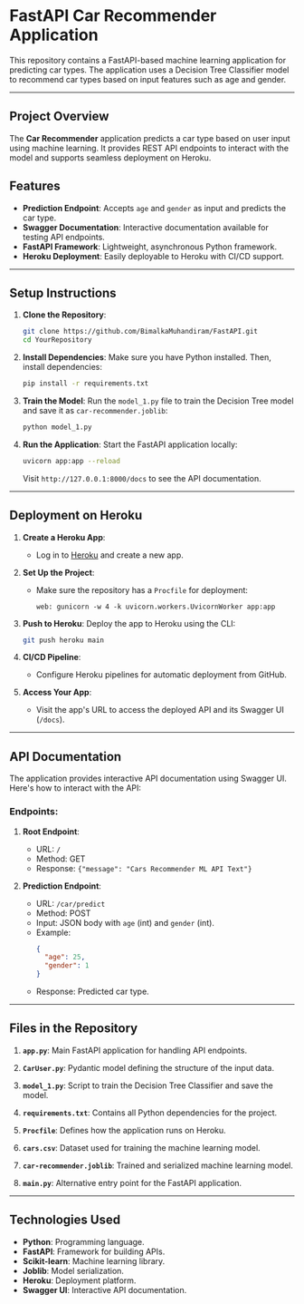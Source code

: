 
# FastAPI Car Recommender Application

This repository contains a FastAPI-based machine learning application for predicting car types. The application uses a Decision Tree Classifier model to recommend car types based on input features such as age and gender.

---

## Project Overview

The **Car Recommender** application predicts a car type based on user input using machine learning. It provides REST API endpoints to interact with the model and supports seamless deployment on Heroku.

## Features

- **Prediction Endpoint**: Accepts `age` and `gender` as input and predicts the car type.
- **Swagger Documentation**: Interactive documentation available for testing API endpoints.
- **FastAPI Framework**: Lightweight, asynchronous Python framework.
- **Heroku Deployment**: Easily deployable to Heroku with CI/CD support.

---

## Setup Instructions

1. **Clone the Repository**:
   ```bash
   git clone https://github.com/BimalkaMuhandiram/FastAPI.git
   cd YourRepository
   ```

2. **Install Dependencies**:
   Make sure you have Python installed. Then, install dependencies:
   ```bash
   pip install -r requirements.txt
   ```

3. **Train the Model**:
   Run the `model_1.py` file to train the Decision Tree model and save it as `car-recommender.joblib`:
   ```bash
   python model_1.py
   ```

4. **Run the Application**:
   Start the FastAPI application locally:
   ```bash
   uvicorn app:app --reload
   ```
   Visit `http://127.0.0.1:8000/docs` to see the API documentation.

---

## Deployment on Heroku

1. **Create a Heroku App**:
   - Log in to [Heroku](https://heroku.com) and create a new app.

2. **Set Up the Project**:
   - Make sure the repository has a `Procfile` for deployment:
     ```
     web: gunicorn -w 4 -k uvicorn.workers.UvicornWorker app:app
     ```

3. **Push to Heroku**:
   Deploy the app to Heroku using the CLI:
   ```bash
   git push heroku main
   ```

4. **CI/CD Pipeline**:
   - Configure Heroku pipelines for automatic deployment from GitHub.

5. **Access Your App**:
   - Visit the app's URL to access the deployed API and its Swagger UI (`/docs`).

---

## API Documentation

The application provides interactive API documentation using Swagger UI. Here's how to interact with the API:

### Endpoints:

1. **Root Endpoint**:
   - URL: `/`
   - Method: GET
   - Response: `{"message": "Cars Recommender ML API Text"}`

2. **Prediction Endpoint**:
   - URL: `/car/predict`
   - Method: POST
   - Input: JSON body with `age` (int) and `gender` (int).
   - Example:
     ```json
     {
       "age": 25,
       "gender": 1
     }
     ```
   - Response: Predicted car type.

---

## Files in the Repository

1. **`app.py`**:
   Main FastAPI application for handling API endpoints.

2. **`CarUser.py`**:
   Pydantic model defining the structure of the input data.

3. **`model_1.py`**:
   Script to train the Decision Tree Classifier and save the model.

4. **`requirements.txt`**:
   Contains all Python dependencies for the project.

5. **`Procfile`**:
   Defines how the application runs on Heroku.

6. **`cars.csv`**:
   Dataset used for training the machine learning model.

7. **`car-recommender.joblib`**:
   Trained and serialized machine learning model.

8. **`main.py`**:
   Alternative entry point for the FastAPI application.

---

## Technologies Used

- **Python**: Programming language.
- **FastAPI**: Framework for building APIs.
- **Scikit-learn**: Machine learning library.
- **Joblib**: Model serialization.
- **Heroku**: Deployment platform.
- **Swagger UI**: Interactive API documentation.
